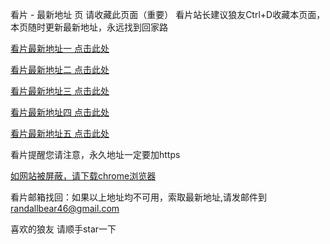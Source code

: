 看片 - 最新地址 页
请收藏此页面（重要） 看片站长建议狼友Ctrl+D收藏本页面，本页随时更新最新地址，永远找到回家路

[看片最新地址一 点击此处](https://6996aa.buzz)

[看片最新地址二 点击此处](https://6996ab.buzz)

[看片最新地址三 点击此处](https://6996ac.buzz)

[看片最新地址四 点击此处](https://699640vu.com)

[看片最新地址五 点击此处](https://6996ad.buzz)

看片提醒您请注意，永久地址一定要加https

[如网站被屏蔽，请下载chrome浏览器](https://8xe23.com/chrome_93.0.4577.82.apk)

看片邮箱找回：如果以上地址均不可用，索取最新地址,请发邮件到 [randallbear46@gmail.com](mailto:randallbear46@gmail.com)

喜欢的狼友 请顺手star一下
